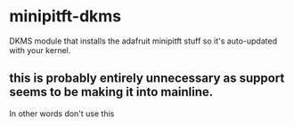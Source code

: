 # minipitft-dkms
DKMS module that installs the adafruit minipitft stuff so it's auto-updated with your kernel.

## this is probably entirely unnecessary as support seems to be making it into mainline.

In other words don't use this
